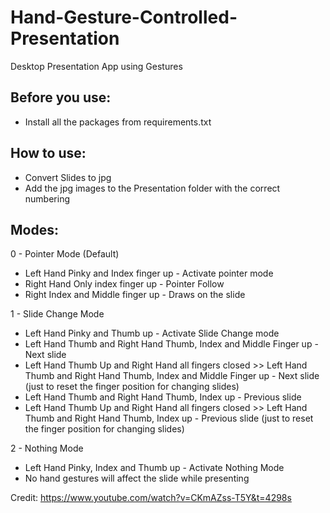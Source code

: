 # Hand-Gesture-Controlled-Presentation
Desktop Presentation App using Gestures

## Before you use:
- Install all the packages from requirements.txt
  
## How to use:
- Convert Slides to jpg
- Add the jpg images to the Presentation folder with the correct numbering

## Modes:
0 - Pointer Mode (Default)
- Left Hand Pinky and Index finger up - Activate pointer mode
- Right Hand Only index finger up - Pointer Follow
- Right Index and Middle finger up - Draws on the slide


1 - Slide Change Mode
- Left Hand Pinky and Thumb up - Activate Slide Change mode
- Left Hand Thumb and Right Hand Thumb, Index and Middle Finger up - Next slide
- Left Hand Thumb Up and Right Hand all fingers closed >> Left Hand Thumb and Right Hand Thumb, Index and Middle Finger up - Next slide (just to reset the finger position for changing slides)
- Left Hand Thumb and Right Hand Thumb, Index up - Previous slide
- Left Hand Thumb Up and Right Hand all fingers closed >> Left Hand Thumb and Right Hand Thumb, Index up - Previous slide (just to reset the finger position for changing slides)

2 - Nothing Mode
- Left Hand Pinky, Index and Thumb up - Activate Nothing Mode
- No hand gestures will affect the slide while presenting

Credit: https://www.youtube.com/watch?v=CKmAZss-T5Y&t=4298s
